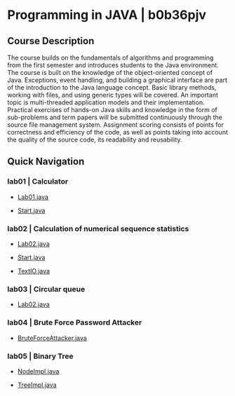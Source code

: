 # Programming in JAVA | b0b36pjv

## Course Description

The course builds on the fundamentals of algorithms and programming from the first semester and introduces students to the Java environment. The course is built on the knowledge of the object-oriented concept of Java. Exceptions, event handling, and building a graphical interface are part of the introduction to the Java language concept. Basic library methods, working with files, and using generic types will be covered. An important topic is multi-threaded application models and their implementation.
Practical exercises of hands-on Java skills and knowledge in the form of sub-problems and term papers will be submitted continuously through the source file management system. Assignment scoring consists of points for correctness and efficiency of the code, as well as points taking into account the quality of the source code, its readability and reusability.


## Quick Navigation

### lab01 | Calculator

- [Lab01.java](https://github.com/lubiku35/b0b36pjv/blob/main/lab01/src/main/java/cz/cvut/fel/pjv/Lab01.java)

- [Start.java](https://github.com/lubiku35/b0b36pjv/blob/main/lab01/src/main/java/cz/cvut/fel/pjv/Start.java)

### lab02 | Calculation of numerical sequence statistics

- [Lab02.java](https://github.com/lubiku35/b0b36pjv/blob/main/lab02/src/main/java/cz/cvut/fel/pjv/Lab02.java)

- [Start.java](https://github.com/lubiku35/b0b36pjv/blob/main/lab02/src/main/java/cz/cvut/fel/pjv/Start.java)

- [TextIO.java](https://github.com/lubiku35/b0b36pjv/blob/main/lab02/src/main/java/cz/cvut/fel/pjv/TextIO.java)

### lab03 | Circular queue

- [Lab02.java](https://github.com/lubiku35/b0b36pjv/blob/main/lab03/src/main/java/cz/cvut/fel/pjv/CircularArrayQueue.java)

### lab04 | Brute Force Password Attacker

- [BruteForceAttacker.java](https://github.com/lubiku35/b0b36pjv/blob/main/lab04/src/main/java/cz/cvut/fel/pjv/BruteForceAttacker.java)

### lab05 | Binary Tree

- [NodeImpl.java](https://github.com/lubiku35/b0b36pjv/blob/main/lab05/src/main/java/cz/cvut/fel/pjv/NodeImpl.java)

- [TreeImpl.java](https://github.com/lubiku35/b0b36pjv/blob/main/lab05/src/main/java/cz/cvut/fel/pjv/TreeImpl.java)
